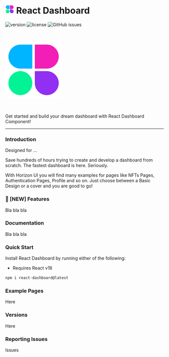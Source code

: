 # ![React Dashboard](./assets/Icon-24.png) React Dashboard

![version](https://img.shields.io/badge/version-1.0.0-brightgreen.svg)
![license](https://img.shields.io/badge/license-MIT-blue.svg)
![GitHub issues](https://img.shields.io/github/issues/builtbyedgar/react-dashboard)
<p>&nbsp;</p>

![React Dashboard](./assets/Icon.png)
<p>&nbsp;</p>


Get started and build your dream dashboard with React Dashboard Component!

---

### Introduction

Designed for ...

Save hundreds of hours trying to create and develop a dashboard from scratch.
The fastest dashboard is here. Seriously.

With Horizon UI you will find many examples for pages like NFTs Pages,
Authentication Pages, Profile and so on. Just choose between a Basic Design or a
cover and you are good to go!

### 🎉 [NEW] Features
Bla bla bla


### Documentation

Bla bla bla

### Quick Start

Install React Dashboard by running either of the following:

- Requires React v18


```bash
npm i react-dashboard@latest
```

### Example Pages

Here

### Versions

Here


### Reporting Issues

Issues
